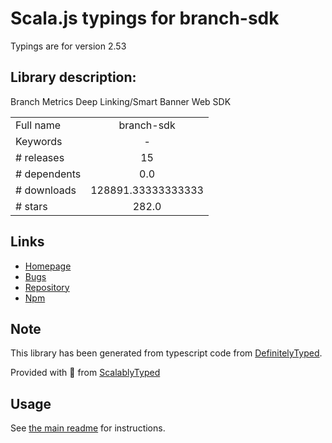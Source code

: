 
# Scala.js typings for branch-sdk

Typings are for version 2.53

## Library description:
Branch Metrics Deep Linking/Smart Banner Web SDK

|                    |                 |
| ------------------ | :-------------: |
| Full name          | branch-sdk |
| Keywords           | - |
| # releases         | 15 |
| # dependents       | 0.0 |
| # downloads        | 128891.33333333333 |
| # stars            | 282.0 |

## Links
- [Homepage](https://help.branch.io/developers-hub/docs/web-sdk-overview)
- [Bugs](https://github.com/BranchMetrics/web-branch-deep-linking-attribution/issues)
- [Repository](https://github.com/BranchMetrics/web-branch-deep-linking-attribution)
- [Npm](https://www.npmjs.com/package/branch-sdk)
    


## Note
This library has been generated from typescript code from [DefinitelyTyped](https://definitelytyped.org).

Provided with :purple_heart: from [ScalablyTyped](https://github.com/oyvindberg/ScalablyTyped)

## Usage
See [the main readme](../../readme.md) for instructions.


